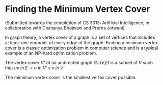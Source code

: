 # Finding the Minimum Vertex Cover
(Submitted towards the completion of CS 3013: Artificial Intelligence, in collaboration with Chaitanya Bhojwani and Prerna Jotwani)

In graph theory, a vertex cover of a graph is a set of vertices that includes at least one endpoint of every edge of the graph. Finding a minimum vertex cover is a classic optimization problem in computer science and is a typical example of an NP-hard optimization problem.

The vertex cover *V'* of an undirected graph *G=(V,E)* is a subset of *V* such that *uv in E -> u in V'* v *v in V'*

The mimimum vertex cover is the smallest vertex cover possible.
